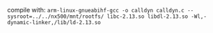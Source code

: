 compile with:
`arm-linux-gnueabihf-gcc -o calldyn calldyn.c --sysroot=../../nx500/mnt/rootfs/ libc-2.13.so libdl-2.13.so -Wl,-dynamic-linker,/lib/ld-2.13.so`
